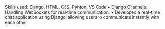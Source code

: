 Skills used: Django, HTML, CSS, Pyhton, VS Code
 • Django Channels: Handling WebSockets for real-time communication.
 • Developed a real-time chat application using Django, allowing users to communicate instantly with each othe
